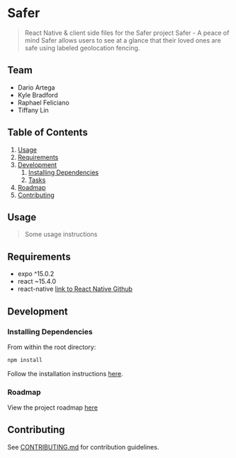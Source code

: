 # Safer

> React Native &amp; client side files for the Safer project
> Safer - A peace of mind
> Safer allows users to see at a glance that their loved ones are safe using labeled geolocation fencing.

## Team

  - Dario Artega
  - Kyle Bradford
  - Raphael Feliciano
  - Tiffany Lin

## Table of Contents

1. [Usage](#Usage)
1. [Requirements](#requirements)
1. [Development](#development)
    1. [Installing Dependencies](#installing-dependencies)
    1. [Tasks](#tasks)
1. [Roadmap](#roadmap)
1. [Contributing](#contributing)

## Usage

> Some usage instructions

## Requirements

- expo ^15.0.2
- react ~15.4.0
- react-native [link to React Native Github](https://github.com/exponent/react-native/archive/sdk-15.0.0.tar.gz)

## Development

### Installing Dependencies

From within the root directory:

```sh
npm install
```
Follow the installation instructions [here](https://facebook.github.io/react-native/docs/getting-started.html).

### Roadmap

View the project roadmap [here](https://drive.google.com/open?id=1zswwIFLl2TnROUIvWz_xeiKi4R1QUJyWA1xDT4M54XY)


## Contributing

See [CONTRIBUTING.md](CONTRIBUTING.md) for contribution guidelines.
